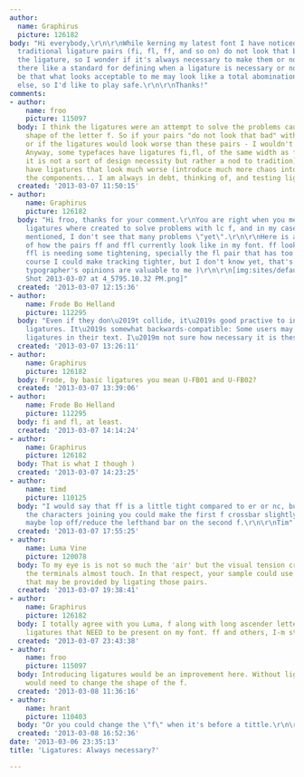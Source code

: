 ```yaml
---
author:
  name: Graphirus
  picture: 126182
body: "Hi everybody,\r\n\r\nWhile kerning my latest font I have noticed that some
  traditional ligature pairs (fi, fl, ff, and so on) do not look that bad without
  the ligature, so I wonder if it's always necessary to make them or not. Also, is
  there like a standard for defining when a ligature is necessary or not?? It may
  be that what looks acceptable to me may look like a total abomination to someone
  else, so I'd like to play safe.\r\n\r\nThanks!"
comments:
- author:
    name: froo
    picture: 115097
  body: I think the ligatures were an attempt to solve the problems caused by the
    shape of the letter f. So if your pairs "do not look that bad" without the ligature,
    or if the ligatures would look worse than these pairs - I wouldn't make them...
    Anyway, some typefaces have ligatures fi,fl, of the same width as f i, f l (so
    it is not a sort of design necessity but rather a nod to tradition). Some other
    have ligatures that look much worse (introduce much more chaos into spacing) than
    the components... I am always in debt, thinking of, and testing ligatures.
  created: '2013-03-07 11:50:15'
- author:
    name: Graphirus
    picture: 126182
  body: "Hi froo, thanks for your comment.\r\nYou are right when you mention that
    ligatures where created to solve problems with lc f, and in my case, as I already
    mentioned, I don't see that many problems \"yet\".\r\n\r\nHere is a screenshot
    of how the pairs ff and ffl currently look like in my font. ff looks good to me,
    ffl is needing some tightening, specially the fl pair that has too much air. Of
    course I could make tracking tighter, but I don't know yet, that's why some other
    typographer's opinions are valuable to me )\r\n\r\n[img:sites/default/files/old-images/Screen
    Shot 2013-03-07 at 4_5795.10.32 PM.png]"
  created: '2013-03-07 12:15:36'
- author:
    name: Frode Bo Helland
    picture: 112295
  body: "Even if they don\u2019t collide, it\u2019s good practive to include the basic
    ligatures. It\u2019s somewhat backwards-compatible: Some users may employ hard-coded
    ligatures in their text. I\u2019m not sure how necessary it is these days though."
  created: '2013-03-07 13:26:11'
- author:
    name: Graphirus
    picture: 126182
  body: Frode, by basic ligatures you mean U-FB01 and U-FB02?
  created: '2013-03-07 13:39:06'
- author:
    name: Frode Bo Helland
    picture: 112295
  body: fi and fl, at least.
  created: '2013-03-07 14:14:24'
- author:
    name: Graphirus
    picture: 126182
  body: That is what I though )
  created: '2013-03-07 14:23:25'
- author:
    name: timd
    picture: 110125
  body: "I would say that ff is a little tight compared to er or nc, but rather than
    the characters joining you could make the first f crossbar slightly shorter or
    maybe lop off/reduce the lefthand bar on the second f.\r\n\r\nTim"
  created: '2013-03-07 17:55:25'
- author:
    name: Luma Vine
    picture: 120078
  body: To my eye is is not so much the 'air' but the visual tension created when
    the terminals almost touch. In that respect, your sample could use a lot of improvement
    that may be provided by ligating those pairs.
  created: '2013-03-07 19:38:41'
- author:
    name: Graphirus
    picture: 126182
  body: I totally agree with you Luma, f along with long ascender letters are the
    ligatures that NEED to be present on my font. ff and others, I-m still evaluating.
  created: '2013-03-07 23:43:38'
- author:
    name: froo
    picture: 115097
  body: Introducing ligatures would be an improvement here. Without ligatures, you
    would need to change the shape of the f.
  created: '2013-03-08 11:36:16'
- author:
    name: hrant
    picture: 110403
  body: "Or you could change the \"f\" when it's before a tittle.\r\n\r\nhhp\r\n"
  created: '2013-03-08 16:52:36'
date: '2013-03-06 23:35:13'
title: 'Ligatures: Always necessary?'

---
```

